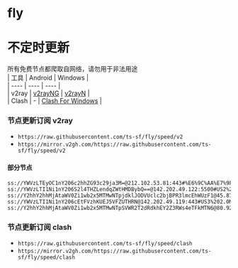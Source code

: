 # fly
# 不定时更新
所有免费节点都爬取自网络，请勿用于非法用途  
|  工具  | Android  | Windows  |  
|  ----  | ----   | ----  |  
| v2ray  | [v2rayNG](https://github.com/2dust/v2rayNG/releases) | [v2rayN](https://github.com/2dust/v2rayN/releases) |  
| Clash  | - | [Clash For Windows](https://github.com/2dust/clashN/releases) | 
  
### 节点更新订阅  v2ray
- `https://raw.githubusercontent.com/ts-sf/fly/speed/v2`  
- `https://mirror.v2gh.com/https://raw.githubusercontent.com/ts-sf/fly/speed/v2`  

#### 部分节点  
``` 
ss://YWVzLTEyOC1nY206c2hhZG93c29ja3M=@212.102.53.81:443#%E6%9C%AA%E7%9F%A53%2012.8MB%2Fs
ss://YWVzLTI1Ni1nY206S2l4THZLendqZWtHMDBybQ==@142.202.49.122:5500#US2%201.9MB%2Fs
ss://Y2hhY2hhMjAtaWV0Zi1wb2x5MTMwNTpjdklJODVUclc2bjBPR3lmcEhWUzF1@45.87.175.188:8080#%E6%9C%AA%E7%9F%A58%2010.0MB%2Fs
ss://YWVzLTI1Ni1nY206cEtFVzhKUEJ5VFZUTHRN@142.202.49.119:443#US3%202.0MB%2Fs
ss://Y2hhY2hhMjAtaWV0Zi1wb2x5MTMwNTpSVWR2T2dRdkhEY2Z3RWs4eTFkMTN6@80.92.205.32:8985#US4%2022.3MB%2Fs
```
### 节点更新订阅  clash
- `https://raw.githubusercontent.com/ts-sf/fly/speed/clash`  
- `https://mirror.v2gh.com/https://raw.githubusercontent.com/ts-sf/fly/speed/clash`  


